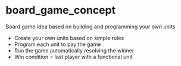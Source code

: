 # board_game_concept
Board game idea based on building and programming your own units

 * Create your own units based on simple rules
 * Program each unit to pay the game
 * Run the game automatically resolving the winner
 * Win condition = last player with a functional unit
 
 
